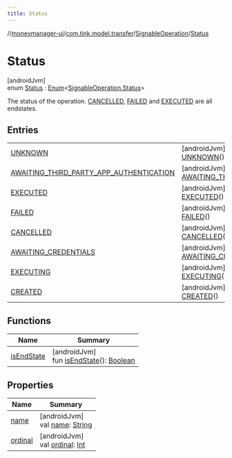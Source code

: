 ```yaml
---
title: Status
---
```

//[moneymanager-ui](../../../../index.html)/[com.tink.model.transfer](../../index.html)/[SignableOperation](../index.html)/[Status](index.html)



# Status



[androidJvm]\
enum [Status](index.html) : [Enum](https://kotlinlang.org/api/latest/jvm/stdlib/kotlin/-enum/index.html)&lt;[SignableOperation.Status](index.html)&gt; 

The status of the operation. [CANCELLED](-c-a-n-c-e-l-l-e-d/index.html), [FAILED](-f-a-i-l-e-d/index.html) and [EXECUTED](-e-x-e-c-u-t-e-d/index.html) are all endstates.



## Entries


| | |
|---|---|
| [UNKNOWN](-u-n-k-n-o-w-n/index.html) | [androidJvm]<br>[UNKNOWN](-u-n-k-n-o-w-n/index.html)() |
| [AWAITING_THIRD_PARTY_APP_AUTHENTICATION](-a-w-a-i-t-i-n-g_-t-h-i-r-d_-p-a-r-t-y_-a-p-p_-a-u-t-h-e-n-t-i-c-a-t-i-o-n/index.html) | [androidJvm]<br>[AWAITING_THIRD_PARTY_APP_AUTHENTICATION](-a-w-a-i-t-i-n-g_-t-h-i-r-d_-p-a-r-t-y_-a-p-p_-a-u-t-h-e-n-t-i-c-a-t-i-o-n/index.html)() |
| [EXECUTED](-e-x-e-c-u-t-e-d/index.html) | [androidJvm]<br>[EXECUTED](-e-x-e-c-u-t-e-d/index.html)() |
| [FAILED](-f-a-i-l-e-d/index.html) | [androidJvm]<br>[FAILED](-f-a-i-l-e-d/index.html)() |
| [CANCELLED](-c-a-n-c-e-l-l-e-d/index.html) | [androidJvm]<br>[CANCELLED](-c-a-n-c-e-l-l-e-d/index.html)() |
| [AWAITING_CREDENTIALS](-a-w-a-i-t-i-n-g_-c-r-e-d-e-n-t-i-a-l-s/index.html) | [androidJvm]<br>[AWAITING_CREDENTIALS](-a-w-a-i-t-i-n-g_-c-r-e-d-e-n-t-i-a-l-s/index.html)() |
| [EXECUTING](-e-x-e-c-u-t-i-n-g/index.html) | [androidJvm]<br>[EXECUTING](-e-x-e-c-u-t-i-n-g/index.html)() |
| [CREATED](-c-r-e-a-t-e-d/index.html) | [androidJvm]<br>[CREATED](-c-r-e-a-t-e-d/index.html)() |


## Functions


| Name | Summary |
|---|---|
| [isEndState](is-end-state.html) | [androidJvm]<br>fun [isEndState](is-end-state.html)(): [Boolean](https://kotlinlang.org/api/latest/jvm/stdlib/kotlin/-boolean/index.html) |


## Properties


| Name | Summary |
|---|---|
| [name](../../../com.tink.service.network/-sdk-client/-t-i-n-k_-l-i-n-k/index.html#-372974862%2FProperties%2F1000845458) | [androidJvm]<br>val [name](../../../com.tink.service.network/-sdk-client/-t-i-n-k_-l-i-n-k/index.html#-372974862%2FProperties%2F1000845458): [String](https://kotlinlang.org/api/latest/jvm/stdlib/kotlin/-string/index.html) |
| [ordinal](../../../com.tink.service.network/-sdk-client/-t-i-n-k_-l-i-n-k/index.html#-739389684%2FProperties%2F1000845458) | [androidJvm]<br>val [ordinal](../../../com.tink.service.network/-sdk-client/-t-i-n-k_-l-i-n-k/index.html#-739389684%2FProperties%2F1000845458): [Int](https://kotlinlang.org/api/latest/jvm/stdlib/kotlin/-int/index.html) |

